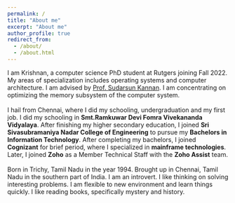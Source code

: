 ```yaml
---
permalink: /
title: "About me"
excerpt: "About me"
author_profile: true
redirect_from: 
  - /about/
  - /about.html
---
```


I am Krishnan, a computer science PhD student at Rutgers joining Fall 2022. My areas of specialization includes operating systems and computer architecture. I am advised by <a href="https://people.cs.rutgers.edu/~sk2113/" target="_blank">Prof. Sudarsun Kannan</a>. I am concentrating on optimizing the memory subsystem of the computer system.
<br>
<br>
I hail from Chennai, where I did my schooling, undergraduation and my first job. I did my schooling in <b>Smt.Ramkuwar Devi Fomra Vivekananda Vidyalaya</b>. After finishing my higher secondary education, I joined <b>Sri Sivasubramaniya Nadar College of Engineering</b> to pursue my <b>Bachelors in Information Technology</b>. After completing my bachelors, I joined <b>Cognizant</b> for brief period, where I specialized in <b>mainframe technologies</b>. Later, I joined <b>Zoho</b> as a Member Technical Staff with the <b>Zoho Assist</b> team.
<br>
<br>
Born in Trichy, Tamil Nadu in the year 1994. Brought up in Chennai, Tamil Nadu in the southern part of India. I am an introvert. I like thinking on solving interesting problems. I am flexible to new environment and learn things quickly. I like reading books, specifically mystery and history.
